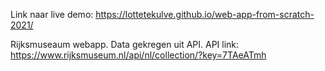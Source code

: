 <!-- Add a link to your live demo in Github Pages 🌐-->
Link naar live demo: https://lottetekulve.github.io/web-app-from-scratch-2021/

<!-- ☝️ replace this description with a description of your own work -->
Rijksmuseaum webapp. Data gekregen uit API.
API link: https://www.rijksmuseum.nl/api/nl/collection/?key=7TAeATmh

<!-- replace the code in the /docs folder with your own, so you can showcase your work with GitHub Pages 🌍 -->

<!-- Add a nice poster image here at the end of the week, showing off your shiny frontend 📸 -->

<!-- Maybe a table of contents here? 📚 -->

<!-- How about a section that describes how to install this project? 🤓 -->

<!-- ...but how does one use this project? What are its features 🤔 -->

<!-- What external data source is featured in your project and what are its properties 🌠 -->

<!-- Maybe a checklist of done stuff and stuff still on your wishlist? ✅ -->

<!-- How about a license here? 📜 (or is it a licence?) 🤷 -->

